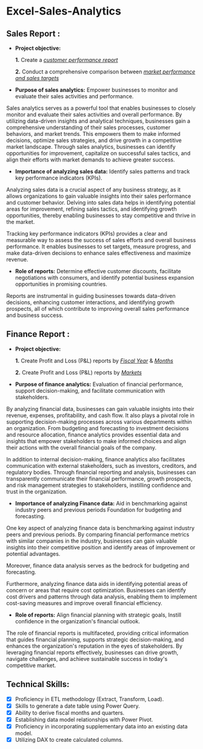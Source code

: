# Excel-Sales-Analytics
## Sales Report :


- **Project objective:** 

    **1.** Create a _[customer performance report](https://github.com/MelvinAgastin/Excel-Sales-Analytics/blob/main/Customer%20Performance%20Report.pdf)_ 

    **2.** Conduct a comprehensive comparison between _[market performance and sales targets](https://github.com/MelvinAgastin/Excel-Sales-Analytics/blob/main/Market%20Performance%20vs%20Target%20Report.pdf)_

- **Purpose of sales analytics:** Empower businesses to monitor and evaluate their sales activities and performance.

Sales analytics serves as a powerful tool that enables businesses to closely monitor and evaluate their sales activities and overall performance. By utilizing data-driven insights and analytical techniques, businesses gain a comprehensive understanding of their sales processes, customer behaviors, and market trends. This empowers them to make informed decisions, optimize sales strategies, and drive growth in a competitive market landscape. Through sales analytics, businesses can identify opportunities for improvement, capitalize on successful sales tactics, and align their efforts with market demands to achieve greater success.

- **Importance of analyzing sales data:** Identify sales patterns and track key performance indicators (KPIs).

Analyzing sales data is a crucial aspect of any business strategy, as it allows organizations to gain valuable insights into their sales performance and customer behavior. Delving into sales data helps in identifying potential areas for improvement, refining sales tactics, and identifying growth opportunities, thereby enabling businesses to stay competitive and thrive in the market.

Tracking key performance indicators (KPIs) provides a clear and measurable way to assess the success of sales efforts and overall business performance. It enables businesses to set targets, measure progress, and make data-driven decisions to enhance sales effectiveness and maximize revenue.

- **Role of reports:** Determine effective customer discounts, facilitate negotiations with consumers, and identify potential business expansion opportunities in promising countries.

Reports are instrumental in guiding businesses towards data-driven decisions, enhancing customer interactions, and identifying growth prospects, all of which contribute to improving overall sales performance and business success.

## Finance Report :

- **Project objective:** 

    **1.** Create Profit and Loss (P&L) reports by _[Fiscal Year](https://github.com/MelvinAgastin/Excel-Sales-Analytics/blob/main/P%26L%20Statement%20by%20Fiscal%20Year.pdf)_ & _[Months](https://github.com/MelvinAgastin/Excel-Sales-Analytics/blob/main/P%26L%20Statement%20by%20Fiscal%20Month.pdf)_ 

   **2.** Create Profit and Loss (P&L) reports by _[Markets](https://github.com/MelvinAgastin/Excel-Sales-Analytics/blob/main/P%26L%20Statement%20by%20Market.pdf)_

- **Purpose of finance analytics:** Evaluation of financial performance, support decision-making, and facilitate communication with stakeholders.

By analyzing financial data, businesses can gain valuable insights into their revenue, expenses, profitability, and cash flow. It also plays a pivotal role in supporting decision-making processes across various departments within an organization. From budgeting and forecasting to investment decisions and resource allocation, finance analytics provides essential data and insights that empower stakeholders to make informed choices and align their actions with the overall financial goals of the company.

In addition to internal decision-making, finance analytics also facilitates communication with external stakeholders, such as investors, creditors, and regulatory bodies. Through financial reporting and analysis, businesses can transparently communicate their financial performance, growth prospects, and risk management strategies to stakeholders, instilling confidence and trust in the organization.

- **Importance of analyzing Finance data:** Aid in benchmarking against industry peers and previous periods Foundation for budgeting and forecasting.

One key aspect of analyzing finance data is benchmarking against industry peers and previous periods. By comparing financial performance metrics with similar companies in the industry, businesses can gain valuable insights into their competitive position and identify areas of improvement or potential advantages.

Moreover, finance data analysis serves as the bedrock for budgeting and forecasting.

Furthermore, analyzing finance data aids in identifying potential areas of concern or areas that require cost optimization. Businesses can identify cost drivers and patterns through data analysis, enabling them to implement cost-saving measures and improve overall financial efficiency.

- **Role of reports:** Align financial planning with strategic goals, Instill confidence in the organization's financial outlook.

The role of financial reports is multifaceted, providing critical information that guides financial planning, supports strategic decision-making, and enhances the organization's reputation in the eyes of stakeholders. By leveraging financial reports effectively, businesses can drive growth, navigate challenges, and achieve sustainable success in today's competitive market.


## Technical Skills:
- [x]	Proficiency in ETL methodology (Extract, Transform, Load).
- [x]	Skills to generate a date table using Power Query.
- [x]	Ability to derive fiscal months and quarters.
- [x]	Establishing data model relationships with Power Pivot.
- [x]	Proficiency in incorporating supplementary data into an existing data model.
- [x]	Utilizing DAX to create calculated columns.
